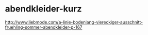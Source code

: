 abendkleider-kurz
=================

http://www.liebmode.com/a-linie-bodenlang-viereckiger-ausschnitt-fruehling-sommer-abendkleider-p-167

